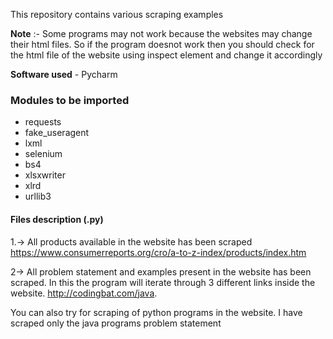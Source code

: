 This repository contains various scraping examples

**Note** :- Some programs may not work because the websites may change their html files. So if the program doesnot work then you should check for the html file of the website using inspect element and change it accordingly

**Software used** - Pycharm

### Modules to be imported
- requests
- fake_useragent
- lxml
- selenium
- bs4
- xlsxwriter
- xlrd
- urllib3

#### Files description (.py)
1.-> All products available in the website has been scraped
https://www.consumerreports.org/cro/a-to-z-index/products/index.htm 

2-> All problem statement and examples present in the website has been scraped. In this  the program will iterate through 3 different links inside the website.
http://codingbat.com/java.

You can also try for scraping of python programs in the website. I have scraped only the java programs problem statement

